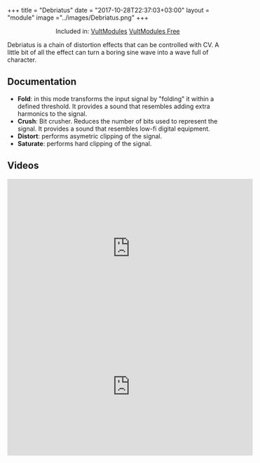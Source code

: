 +++
title = "Debriatus"
date = "2017-10-28T22:37:03+03:00"
layout = "module"
image ="../images/Debriatus.png"
+++

<center>Included in: <a href="/premium/" class="btn btn-primary" role="button">VultModules</a> <a href="/free/" class="btn btn-primary" role="button">VultModules Free</a> </center>

Debriatus is a chain of distortion effects that can be controlled with CV. A little bit of all the effect can turn a boring sine wave into a wave full of character.

## Documentation

- **Fold**: in this mode transforms the input signal by "folding" it within a defined threshold. It provides a sound that resembles adding extra harmonics to the signal.
- **Crush**: Bit crusher. Reduces the number of bits used to represent the signal. It provides a sound that resembles low-fi digital equipment.
- **Distort**: performs asymetric clipping of the signal.
- **Saturate**: performs hard clipping of the signal.

## Videos

<iframe width="560" height="315" src="https://www.youtube.com/embed/7g9bThblv70" frameborder="0" allowfullscreen></iframe>

<iframe width="560" height="315" src="https://www.youtube.com/embed/tpdsrrSGmGM" frameborder="0" allow="autoplay; encrypted-media" allowfullscreen></iframe>
